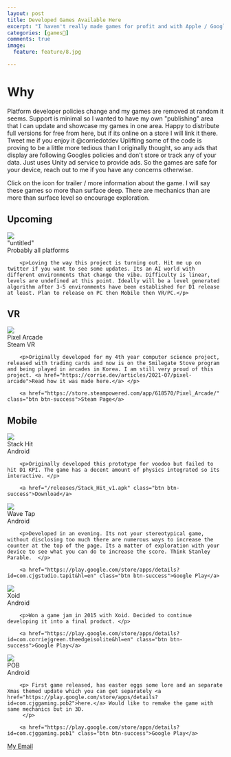```yaml
---
layout: post
title: Developed Games Available Here 
excerpt: "I haven't really made games for profit and with Apple / Google policies changing as frequent as they are I can't rebuild every game to support their platform changes. So I have decided to make this my primary game release page where you can directly download my games to experience should they be taken down from other publishing platforms."
categories: [games👾]
comments: true
image:
  feature: feature/8.jpg

---
```


# Why
Platform developer policies change and my games are removed at random it seems. Support is minimal so I wanted to have my own "publishing" area that I can update and showcase my games in one area. Happy to distribute full versions for free from here, but if its online on a store I will link it there. Tweet me if you enjoy it @corriedotdev Uplifting some of the code is proving to be a little more tedious than I originally thought, so any ads that display are following Googles policies and don't store or track any of your data. Just uses Unity ad service to provide ads. So the games are safe for your device, reach out to me if you have any concerns otherwise. 

Click on the icon for trailer / more information about the game. I will say these games so more than surface deep. There are mechanics than are more than surface level so encourage exploration.

## Upcoming
<!-- ??? you sneaky for peeking -->
<div class="game-container">                
    <div class="game-thumb">
      <img src="/img/games/where_icon.png" /></div>
    <div class="game-content">
        <div class="game-title">"untitled"</div>
        <div class="game-subtitle">Probably all platforms</div>

        <p>Loving the way this project is turning out. Hit me up on twitter if you want to see some updates. Its an AI world with different environments that change the vibe. Difficulty is linear, levels are undefined at this point. Ideally will be a level generated algorithm after 3-5 environments have been established for D1 release at least. Plan to release on PC then Mobile then VR/PC.</p>
   </div>
</div>

## VR
<!-- pa -->
<div class="game-container">                
    <div class="game-thumb">
      <img src="/img/games/pa_icon.png" /></div>
    <div class="game-content">
        <div class="game-title">Pixel Arcade</div>
        <div class="game-subtitle">Steam VR</div>

        <p>Originally developed for my 4th year computer science project, released with trading cards and now is on the Smilegate Stove program and being played in arcades in Korea. I am still very proud of this project. <a href="https://corrie.dev/articles/2021-07/pixel-arcade">Read how it was made here.</a> </p>

        <a href="https://store.steampowered.com/app/618570/Pixel_Arcade/" class="btn btn-success">Steam Page</a>
   </div>
</div>

## Mobile
<!-- stack hit -->
<div class="game-container">                
    <div class="game-thumb">
      <img src="/img/games/stack_icon.png" /></div>
    <div class="game-content">
        <div class="game-title">Stack Hit</div>
        <div class="game-subtitle">Android</div>

        <p>Originally developed this prototype for voodoo but failed to hit D1 KPI. The game has a decent amount of physics integrated so its interactive. </p>

        <a href="/releases/Stack_Hit_v1.apk" class="btn btn-success">Download</a>
   </div>
</div>
<!-- tap -->
<div class="game-container">                
    <div class="game-thumb">
      <img src="/img/games/tap_icon.png" /></div>
    <div class="game-content">
        <div class="game-title">Wave Tap</div>
        <div class="game-subtitle">Android</div>

        <p>Developed in an evening. Its not your stereotypical game, without disclosing too much there are numerous ways to increase the counter at the top of the page. Its a matter of exploration with your device to see what you can do to increase the score. Think Stanley Parable.  </p>

        <a href="https://play.google.com/store/apps/details?id=com.cjgstudio.tapit&hl=en" class="btn btn-success">Google Play</a>
   </div>
</div>
<!-- xoid -->
<div class="game-container">                
    <div class="game-thumb">
      <img src="/img/games/xoid_icon.png" /></div>
    <div class="game-content">
        <div class="game-title">Xoid</div>
        <div class="game-subtitle">Android</div>

        <p>Won a game jam in 2015 with Xoid. Decided to continue developing it into a final product. </p>

        <a href="https://play.google.com/store/apps/details?id=com.corriejgreen.theedgeisolite&hl=en" class="btn btn-success">Google Play</a>
   </div>
</div>
<!-- pob -->
<div class="game-container">                
    <div class="game-thumb">
      <img src="/img/games/pob_icon.png" /></div>
    <div class="game-content">
        <div class="game-title">POB</div>
        <div class="game-subtitle">Android</div>

        <p> First game released, has easter eggs some lore and an separate Xmas themed update which you can get separately <a href="https://play.google.com/store/apps/details?id=com.cjggaming.pob2">here.</a> Would like to remake the game with same mechanics but in 3D. 
         </p>
        
        <a href="https://play.google.com/store/apps/details?id=com.cjggaming.pob1" class="btn btn-success">Google Play</a>
   </div>
</div>
















<p>
  <a href="#" id="emailclick" onclick="replace_email()">My Email</a>
</p>

<script>
var email;

function add_mailto() {
  const elem = document.getElementById("emailclick");
  elem.href = `mailto:${email}`;
}

function replace_email() {
  // spam prevention
  const domain = "cjgstudio.com";
  const name = [16, 28, 1, 1, 26, 22];
  const xor_with = 115;
  let constructed = "";
  name.forEach(function(i) {
    constructed += String.fromCharCode(i ^ xor_with);
  })
  email = `${constructed}@${domain}`;
  const elem = document.getElementById("emailclick");
  elem.text = email;
1
  window.setTimeout(add_mailto, 100);
}
</script>